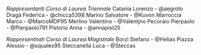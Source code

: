 *Rappresentanti Corso di Laurea Triennale*
Catania Lorenzo - @aegroto
Dragà Federica - @chicca5398
Marino Salvatore - @Kuvon
Marroccia Marco - @MarcoMDP95
Merlino Valentino - @Valentjno
Pecoraio Pierpaolo - @Pierpaolo791
Pistorio Anna - @annapist25

*Rappresentnati Corso di Laurea Magistrale*
Borzì Stefano - @Helias
Piazza Alessio - @squalex95
Steccanella Luca - @Steccas
